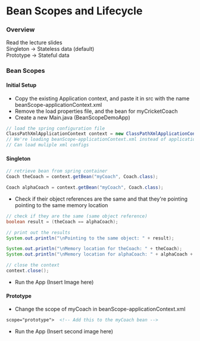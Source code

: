 # Bean Scopes and Lifecycle

### Overview
Read the lecture slides  
Singleton -> Stateless data (default)   
Prototype -> Stateful data  

### Bean Scopes
#### Initial Setup
* Copy the existing Application context, and paste it in src with the name beanScope-applicationContext.xml
* Remove the load properties file, and the bean for myCricketCoach
* Create a new Main.java (BeanScopeDemoApp)
```java
// load the spring configuration file
ClassPathXmlApplicationContext context = new ClassPathXmlApplicationContext("beanScope-applicationContext.xml");
// We're loading beanScope-applicationContext.xml instead of applicationContext.xml
// Can load muliple xml configs
```

#### Singleton
```java
// retrieve bean from spring container
Coach theCoach = context.getBean("myCoach", Coach.class);

Coach alphaCoach = context.getBean("myCoach", Coach.class);
```
* Check if their object references are the same and that they're pointing pointing to the same memory location
```java
// check if they are the same (same object reference)
boolean result = (theCoach == alphaCoach);

// print out the results
System.out.println("\nPointing to the same object: " + result);

System.out.println("\nMemory location for theCoach: " + theCoach);
System.out.println("\nMemory location for alphaCoach: " + alphaCoach + "\n");

// close the context
context.close();
```
* Run the App (Insert Image here)

#### Prototype
* Change the scope of myCoach in beanScope-applicationContext.xml
```xml
scope="prototype">	<!-- Add this to the myCoach bean -->
```
* Run the App (Insert second image here)

